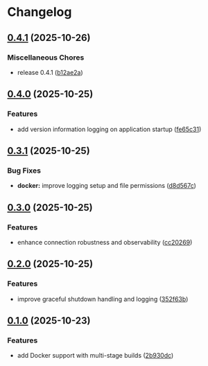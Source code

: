 # Changelog

## [0.4.1](https://github.com/AC-CodeProd/moonraker2mqtt/compare/v0.4.0...v0.4.1) (2025-10-26)


### Miscellaneous Chores

* release 0.4.1 ([b12ae2a](https://github.com/AC-CodeProd/moonraker2mqtt/commit/b12ae2aa75d30a0ff5b0dd87525e80aa6abf33cf))

## [0.4.0](https://github.com/AC-CodeProd/moonraker2mqtt/compare/v0.3.1...v0.4.0) (2025-10-25)


### Features

* add version information logging on application startup ([fe65c31](https://github.com/AC-CodeProd/moonraker2mqtt/commit/fe65c31f232a8678791686e8d6c630c910292364))

## [0.3.1](https://github.com/AC-CodeProd/moonraker2mqtt/compare/v0.3.0...v0.3.1) (2025-10-25)


### Bug Fixes

* **docker:** improve logging setup and file permissions ([d8d567c](https://github.com/AC-CodeProd/moonraker2mqtt/commit/d8d567c528e2f5e725cd76b580a8651ed0de5dc5))

## [0.3.0](https://github.com/AC-CodeProd/moonraker2mqtt/compare/v0.2.0...v0.3.0) (2025-10-25)


### Features

* enhance connection robustness and observability ([cc20269](https://github.com/AC-CodeProd/moonraker2mqtt/commit/cc202696f20fea99914c087e852f526a27a22797))

## [0.2.0](https://github.com/AC-CodeProd/moonraker2mqtt/compare/v0.1.0...v0.2.0) (2025-10-25)


### Features

* improve graceful shutdown handling and logging ([352f63b](https://github.com/AC-CodeProd/moonraker2mqtt/commit/352f63bbca046eaed3c1d754bd89d384b9c7fb87))

## [0.1.0](https://github.com/AC-CodeProd/moonraker2mqtt/compare/v0.0.1...v0.1.0) (2025-10-23)


### Features

* add Docker support with multi-stage builds ([2b930dc](https://github.com/AC-CodeProd/moonraker2mqtt/commit/2b930dcdc988220487dc7eb0953f3d45a92dd1b4))
